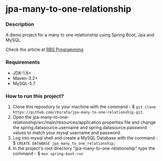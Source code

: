 # jpa-many-to-one-relationship

### Description
A demo project for a many to one relationship using Spring Boot, Jpa and MySQL.

Check the article at [RBS Programming](https://www.rbsprogramming.com/articles/jpa-many-to-one-relationship/).  

### Requirements
* JDK-1.8+
* Maven-3.2+
* MySQL-5.7

### How to run this project?
1. Clone this repository to your machine with the command - $ `git clone https://github.com/rbsrafa/jpa-many-to-one-relationship.git`.
1. Open the jpa-many-to-one-relationship/src/main/resources/application.properties file and change the spring.datasource.username and spring.datasource.password values to match your mysql username and password.
1. Log into mysql shell and create a MySQL Database with the command - $ `CREATE DATABASE jpa_many_to_one_relationship;`
1. In the project's root directory "jpa-many-to-one-relationship" type the command - $ `mvn spring-boot:run`
